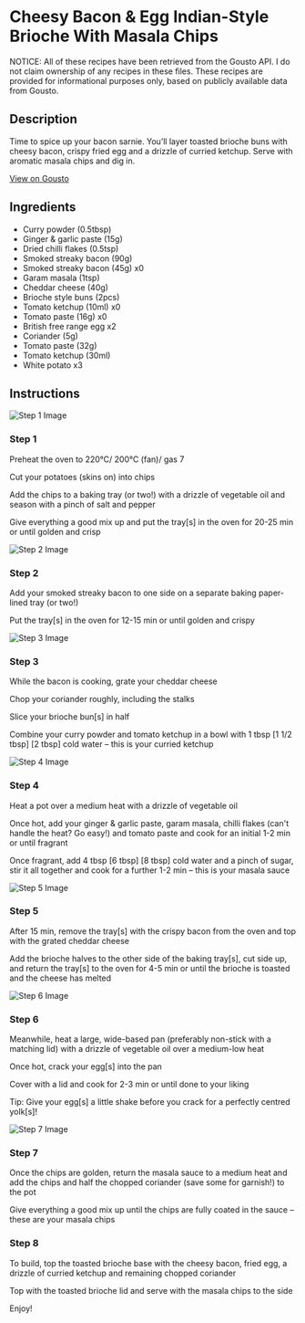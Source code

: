 # Cheesy Bacon & Egg Indian-Style Brioche With Masala Chips

NOTICE: All of these recipes have been retrieved from the Gousto API. I do not claim ownership of any recipes in these files. These recipes are provided for informational purposes only, based on publicly available data from Gousto.

## Description

Time to spice up your bacon sarnie. You’ll layer toasted brioche buns with cheesy bacon, crispy fried egg and a drizzle of curried ketchup. Serve with aromatic masala chips and dig in.

[View on Gousto](https://www.gousto.co.uk/recipes/cookbook/cheesy-bacon-egg-indian-style-brioche-with-masala-chips)

## Ingredients

- Curry powder (0.5tbsp)
- Ginger & garlic paste (15g)
- Dried chilli flakes (0.5tsp)
- Smoked streaky bacon (90g)
- Smoked streaky bacon (45g) x0
- Garam masala (1tsp)
- Cheddar cheese (40g)
- Brioche style buns (2pcs)
- Tomato ketchup (10ml) x0
- Tomato paste (16g) x0
- British free range egg x2
- Coriander (5g)
- Tomato paste (32g)
- Tomato ketchup (30ml)
- White potato x3

## Instructions

![Step 1 Image](https://production-media.gousto.co.uk/cms/recipe-step-image/step-1-1679397842339-x200.jpg)

### Step 1

Preheat the oven to 220°C/ 200°C (fan)/ gas 7

Cut your potatoes (skins on) into chips

Add the chips to a baking tray (or two!) with a drizzle of vegetable oil and season with a pinch of salt and pepper

Give everything a good mix up and put the tray[s] in the oven for 20-25 min or until golden and crisp

![Step 2 Image](https://production-media.gousto.co.uk/cms/recipe-step-image/step-2-1679397846460-x200.jpg)

### Step 2

Add your smoked streaky bacon to one side on a separate baking paper-lined tray (or two!)

Put the tray[s] in the oven for 12-15 min or until golden and crispy

![Step 3 Image](https://production-media.gousto.co.uk/cms/recipe-step-image/step-3-1679397850750-x200.jpg)

### Step 3

While the bacon is cooking, grate your cheddar cheese

Chop your coriander roughly, including the stalks

Slice your brioche bun[s] in half

Combine your curry powder and tomato ketchup in a bowl with 1 tbsp <span class="text-purple">[1 1/2 tbsp]</span> <span class="text-danger">[2 tbsp]</span> cold water – this is your curried ketchup

![Step 4 Image](https://production-media.gousto.co.uk/cms/recipe-step-image/step-4-1679397855215-x200.jpg)

### Step 4

Heat a pot over a medium heat with a drizzle of vegetable oil

Once hot, add your ginger & garlic paste, garam masala, chilli flakes (can't handle the heat? Go easy!) and tomato paste and cook for an initial 1-2 min or until fragrant

Once fragrant, add 4 tbsp <span class="text-purple">[6 tbsp]</span> <span class="text-danger">[8 tbsp]</span> cold water and a pinch of sugar, stir it all together and cook for a further 1-2 min – this is your masala sauce

![Step 5 Image](https://production-media.gousto.co.uk/cms/recipe-step-image/step-5-1679397862230-x200.jpg)

### Step 5

After 15 min, remove the tray[s] with the crispy bacon from the oven and top with the grated cheddar cheese

Add the brioche halves to the other side of the baking tray[s], cut side up, and return the tray[s] to the oven for 4-5 min or until the brioche is toasted and the cheese has melted

![Step 6 Image](https://production-media.gousto.co.uk/cms/recipe-step-image/step-6-1679397866281-x200.jpg)

### Step 6

Meanwhile, heat a large, wide-based pan (preferably non-stick with a matching lid) with a drizzle of vegetable oil over a medium-low heat

Once hot, crack your egg[s] into the pan

Cover with a lid and cook for 2-3 min or until done to your liking

Tip: Give your egg[s] a little shake before you crack for a perfectly centred yolk[s]!

![Step 7 Image](https://production-media.gousto.co.uk/cms/recipe-step-image/step-7-1679398327496-x200.jpg)

### Step 7

Once the chips are golden, return the masala sauce to a medium heat and add the chips and half the chopped coriander (save some for garnish!) to the pot

Give everything a good mix up until the chips are fully coated in the sauce – these are your masala chips

### Step 8

To build, top the toasted brioche base with the cheesy bacon, fried egg, a drizzle of curried ketchup and remaining chopped coriander

Top with the toasted brioche lid and serve with the masala chips to the side

Enjoy!

